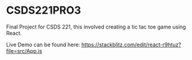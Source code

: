 # CSDS221PRO3
Final Project for CSDS 221, this involved creating a tic tac toe game using React. 

Live Demo can be found here: https://stackblitz.com/edit/react-r9htuz?file=src/App.js
